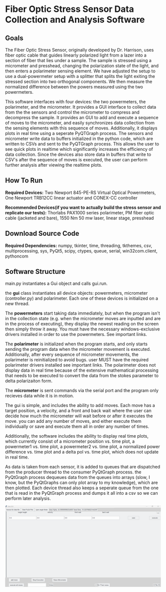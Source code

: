 # Fiber Optic Stress Sensor Data Collection and Analysis Software

## Goals 
The Fiber Optic Stress Sensor, originally developed by Dr. Harrison, uses fiber optic cable that guides linearly polarized light from a lazer into a section of fiber that lies under a sample. The sample is stressed using a micrometer and presshead, changing the polarization state of the light, and then enters a polarimeter sensing element. We have adjusted the setup to use a dual-powermeter setup with a splitter that splits the light exiting the stressed section into two orthogonal components. We then measure the normalized difference between the powers measured using the two powermeters. 
  
This software interfaces with four devices: the two powermeters, the polarimeter, and the micrometer. It provides a GUI interface to collect data from the the sensors and control the micrometer to compress and decompress the sample. It provides an GUI to add and execute a sequence of moves to the micrometer, and easily synchronizes data collection from the sensing elements with this sequence of moves. Additionally, it displays plots in real time using a seperate PyQTGraph process. The sensors and micrometer write data to buffers initialized in the python code, which are written to CSVs and sent to the PyQTGraph process. This allows the user to see quick plots in realtime which significantly increases the efficiency of data collection. Since the devices also store data in buffers that write to CSV's after the sequence of moves is executed, the user can perform further analysis after viewing the realtime plots. 

## How To Run  
**Required Devices:** Two Newport 845-PE-RS Virtual Optical Powermeters, One Newport TRB12CC linear actuator and CONEX-CC controller
     
**Recommended Devices(if you want to actually build the stress sensor and replicate our tests):** Thorlabs PAX1000 series polarimeter, PM fiber optic cable (jacketed and bare), 1550 Nm 50 mw laser, linear stage, presshead    
  
## Download Source Code
**Required Dependencies:** numpy, tkinter, time, threading, tkthemes, csv, multiprocessing, sys, PyQt5, scipy, ctypes, queue, serial, win32com.client, pythoncom


## Software Structure 
main.py instantiates a Gui object and calls gui.run. 

the **gui** class instantiates all device objects: powermeters, micrometer (controller.py) and polarimeter. Each one of these devices is initialized on a new thread.  
  
The **powermeters** start taking data immediately, but when the program isn't in the collection state (e.g. when the micrometer moves are   inputted and are in the process of executing), they display the newest reading on the screen then simply throw it away. You must have the necessary windows-exclusive drivers installed in order to use the powermeters. See important links.
  
The **polarimeter** is initialized when the program starts, and only starts sending the program data when the micrometer movement is executed. Additionally, after every sequence of micrometer movements, the polarimeter is reinitialized to avoid bugs. user MUST have the required polarimeter drivers installed see important links. The polarimeter does not display data in real time because of the extensive mathematical processing that needs to be executed to convert the data from the stokes parameter to delta polarizaiton form. 
  
The **micrometer** is sent commands via the serial port and the program only recieves data while it is in motion. 

The gui is simple, and includes the ability to add moves. Each move has a target position, a velocity, and a front and back wait where the user can decide how much the micrometer will wait before or after it executes the move. you can add any number of moves, and either execute them individually or save and execute them all in order any number of times.  
  
Additionally, the software includes the ability to display real time plots, which currently consist of a micrometer position vs. time plot, a powermeter1 vs. time plot, a powermeter2 vs. time plot, a normalized power difference vs. time plot and a delta pol vs. time plot, which does not update in real time.   
  
As data is taken from each sensor, it is added to queues that are dispatched from the producer thread to the consumer PyQtGraph process. the PyQtGraph process dequeues data from the queues into arrays (slow, I know, but the PyQtGraphs can only plot array to my knowledge), which are then plotted. Each device thread also keeps a seperate queue from the one that is read in the PyQtGraph process and dumps it all into a csv so we can perform later analysis. 


![Software main screen](images/main_screen.png)